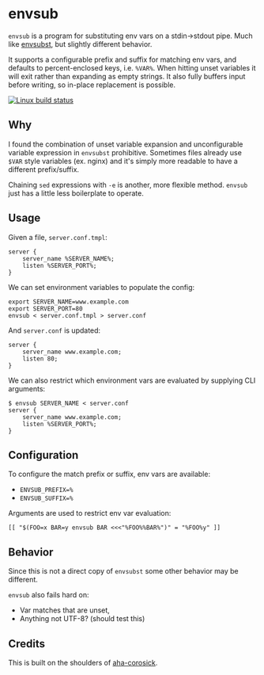 # envsub
`envsub` is a program for substituting env vars on a stdin->stdout pipe.
Much like [envsubst][envsubst], but slightly different behavior.

It supports a configurable prefix and suffix for matching env vars, and
defaults to percent-enclosed keys, i.e. `%VAR%`.  When hitting unset
variables it will exit rather than expanding as empty strings.  It also
fully buffers input before writing, so in-place replacement is possible.

[![Linux build status](https://travis-ci.org/gdvalle/envsub.svg?branch=master)](https://travis-ci.org/gdvalle/envsub)

## Why
I found the combination of unset variable expansion and unconfigurable
variable expression in `envsubst` prohibitive.  Sometimes files already use
`$VAR` style variables (ex. nginx) and it's simply more readable to have
a different prefix/suffix.

Chaining `sed` expressions with `-e` is another, more flexible method. `envsub` just has a
little less boilerplate to operate.


## Usage
Given a file, `server.conf.tmpl`:
```
server {
    server_name %SERVER_NAME%;
    listen %SERVER_PORT%;
}
```
We can set environment variables to populate the config:
```
export SERVER_NAME=www.example.com
export SERVER_PORT=80
envsub < server.conf.tmpl > server.conf
```
And `server.conf` is updated:
```
server {
    server_name www.example.com;
    listen 80;
}
```

We can also restrict which environment vars are evaluated by supplying CLI
arguments:
```
$ envsub SERVER_NAME < server.conf
server {
    server_name www.example.com;
    listen %SERVER_PORT%;
}
```

## Configuration
To configure the match prefix or suffix, env vars are available:

* `ENVSUB_PREFIX=%`
* `ENVSUB_SUFFIX=%`

Arguments are used to restrict env var evaluation:
```
[[ "$(FOO=x BAR=y envsub BAR <<<"%FOO%%BAR%")" = "%FOO%y" ]]
```

## Behavior
Since this is not a direct copy of `envsubst` some other behavior may be
different.

`envsub` also fails hard on:
* Var matches that are unset,
* Anything not UTF-8? (should test this)


## Credits
This is built on the shoulders of [aha-corosick][aha-corosick].


[envsubst]: https://www.gnu.org/software/gettext/manual/html_node/envsubst-Invocation.html
[aha-corosick]: https://github.com/BurntSushi/aho-corasick
